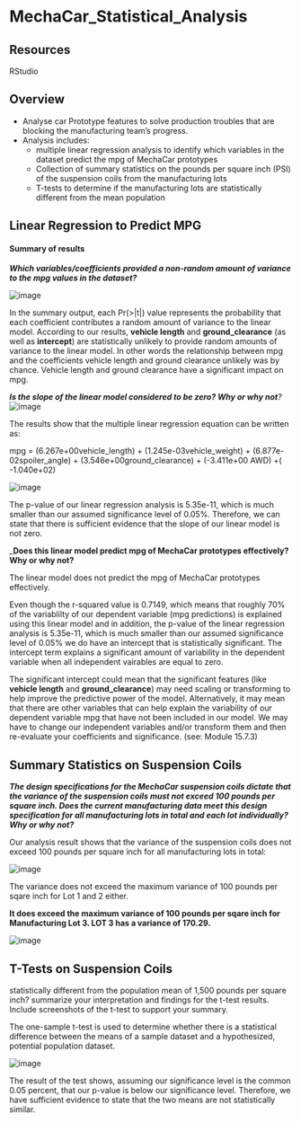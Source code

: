 # MechaCar_Statistical_Analysis

## Resources

RStudio

## Overview

 - Analyse car Prototype features to solve production troubles that are blocking the manufacturing team’s progress.
 - Analysis includes:
   - multiple linear regression analysis to identify which variables in the dataset predict the mpg of MechaCar prototypes
   - Collection of summary statistics on the pounds per square inch (PSI) of the suspension coils from the manufacturing lots
   - T-tests to determine if the manufacturing lots are statistically different from the mean population


##  Linear Regression to Predict MPG
#### Summary of results
 
  _**Which variables/coefficients provided a non-random amount of variance to the mpg values in the dataset?**_

![image](https://user-images.githubusercontent.com/91682586/150991707-6ca66111-c6fe-4e5c-851a-4f0c84f969c9.png)

  In the summary output, each Pr(>|t|) value represents the probability that each coefficient contributes a random amount of variance to the linear model. 
  According to our results,  **vehicle length** and **ground_clearance** (as well as **intercept**) are statistically unlikely to provide random amounts of variance to the linear model. 
  In other words the relationship between mpg and the coefficients vehicle length and ground clearance unlikely was by chance. Vehicle length and ground clearance have a   significant impact on mpg.
 
   _**Is the slope of the linear model considered to be zero? Why or why not**?_
 ![image](https://user-images.githubusercontent.com/91682586/150993739-075a09d5-526d-4cbe-9461-eb102b1d9e33.png)

 The results show that the multiple linear regression equation can be written as: 
 
 mpg =   (6.267e+00vehicle_length) +  (1.245e-03vehicle_weight) + (6.877e-02spoiler_angle) + (3.546e+00ground_clearance) + (-3.411e+00 AWD) +( -1.040e+02)
 
 ![image](https://user-images.githubusercontent.com/91682586/151009863-ff350367-a440-4665-ba8a-f89666ecaf60.png)

 The p-value of our linear regression analysis is 5.35e-11, which is much smaller than our assumed significance level of 0.05%. Therefore, we can state that there is 
 sufficient evidence that the slope of our linear model is not zero.
 
 
  _**Does this linear model predict mpg of MechaCar prototypes effectively? Why or why not?**

The linear model does not predict the mpg of MechaCar prototypes effectively.

Even though the r-squared value is 0.7149, which means that roughly 70% of the variablilty of our dependent variable (mpg predictions) is explained using this linear model 
and in addition, the p-value of the linear regression analysis is 5.35e-11, which is much smaller than our assumed significance level of 0.05% we do have an intercept that is statistically significant. The intercept term explains a significant amount of variability in the dependent variable when all independent vairables are equal to zero. 

The significant intercept could mean that the significant features (like **vehicle length** and **ground_clearance**) may need scaling or transforming to help improve the predictive power of the model. Alternatively, it may mean that there are other variables that can help explain the variability of our dependent variable mpg that have not been included in our model. We may have to change our independent variables and/or transform them and then re-evaluate your coefficients and significance.
(see: Module 15.7.3)

## Summary Statistics on Suspension Coils

 _**The design specifications for the MechaCar suspension coils dictate that the variance of the suspension coils must not exceed 100 pounds per square inch. Does the current manufacturing data meet this design specification for all manufacturing lots in total and each lot individually? Why or why not?**_


Our analysis result shows that the variance of the suspension coils does not exceed 100 pounds per square inch for all manufacturing lots in total: 

![image](https://user-images.githubusercontent.com/91682586/151034975-e67e179f-8b83-45b9-8ff1-6a8e829f3dca.png)

The variance does not exceed  the maximum variance of 100 pounds per sqare inch for Lot 1 and 2 either. 

**It does exceed the maximum variance of 100 pounds per sqare inch for Manufacturing Lot 3.
LOT 3 has a variance of 170.29.**

![image](https://user-images.githubusercontent.com/91682586/151035153-8b41badb-c54f-4d3c-9d76-d82b16d30bbd.png)


## T-Tests on Suspension Coils
statistically different from the population mean of 1,500 pounds per square inch?
summarize your interpretation and findings for the t-test results. Include screenshots of the t-test to support your summary.

The one-sample t-test is used to determine whether there is a statistical difference between the means of a sample dataset and a hypothesized, potential population dataset.

![image](https://user-images.githubusercontent.com/91682586/151051930-17313138-7553-4735-a1d3-ad427ff46d33.png)

The result of the test shows, assuming our significance level is the common 0.05 percent, that our p-value is below our significance level. 
Therefore, we have sufficient evidence to state that the two means are not statistically similar.








